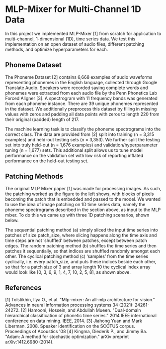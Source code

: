 # MLP-Mixer for Multi-Channel 1D Data 
In this project we implemented MLP-Mixer [1] from scratch for application to multi-channel, 1-dimensional (1D), time series data. We test this implementation on an open dataset of audio files, different patching methods, and optimize hyperparameters for each. 

## Phoneme Dataset 
The Phoneme Dataset [2] contains 6,668 examples of audio waveforms representing phonemes in the English language, collected through Google Translate Audio. Speakers were recorded saying complete words and phonemes were extracted from each audio file by the Penn Phonetics Lab Forced Aligner [3]. A spectrogram with 11 frequency bands was generated from each phoneme instance. There are 39 unique phonemes represented in the dataset. We additionally preprocess this dataset by filling in missing values with zeros and padding all data points with zeros to length 220 from their original (padded) length of 217. 

The machine learning task is to classify the phoneme spectrograms into the correct class. The data are provided from [2] split into training (n = 3,315 examples) and held-out testing sets (n = 3,353). We further split the testing set into truly held-out (n = 1,676 examples) and validation/hyperparameter tuning (n = 1,677) sets. This additional split allows us to tune model performance on the validation set with low risk of reporting inflated performance on the held-out testing set.

## Patching Methods  
The original MLP Mixer paper [1] was made for processing images. As such, the patching worked as the figure to the left shows, with blocks of pixels becoming the patch that is embedded and passed to the model. We wanted to use the idea of image patching on 1D time series data, namely the phoneme spectrograms described in the section above, as input to the MLP mixer. To do this we came up with three 1D patching scenarios, shown below. 

The sequential patching method (a) simply sliced the input time series into patches of size patch_size, where slicing happens along the time axis and time steps are not ‘shuffled’ between patches, except between patch edges. The random patching method (b) shuffles the time series and then patches it sequentially, so that indices are shuffled randomly amongst each other. The cyclical patching method (c) ‘samples’ from the time series cyclically, i.e. every patch_size, and puts these indices beside each other, so that for a patch size of 3 and array length 10 the cyclical index array would look like [0, 3, 6, 9, 1, 4, 7, 10, 2, 5, 8], as shown above.

## References 
[1] Tolstikhin, Ilya O., et al. "Mlp-mixer: An all-mlp architecture for vision." Advances in neural information processing systems 34 (2021): 24261-24272.
[2] Hamooni, Hossein, and Abdullah Mueen. "Dual-domain hierarchical classification of phonetic time series." 2014 IEEE international conference on data mining. IEEE, 2014.
[3] Jiahong Yuan and Mark Liberman. 2008. Speaker identification on the SCOTUS corpus. Proceedings of Acoustics '08
[4] Kingma, Diederik P., and Jimmy Ba. "Adam: A method for stochastic optimization." arXiv preprint arXiv:1412.6980 (2014).
